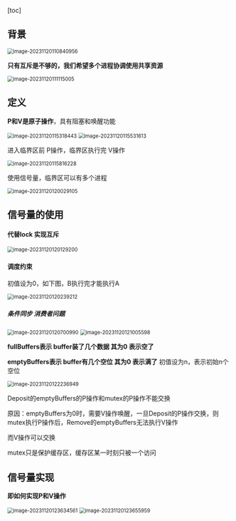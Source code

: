 [toc]

## 背景

<img src="./image_10.1%20%E4%BF%A1%E5%8F%B7%E9%87%8F/image-20231120110840956.png" alt="image-20231120110840956" style="zoom:80%;" />

**只有互斥是不够的，我们希望多个进程协调使用共享资源**

<img src="./image_10.1%20%E4%BF%A1%E5%8F%B7%E9%87%8F/image-20231120111115005.png" alt="image-20231120111115005" style="zoom:80%;" />

## 定义

**P和V是原子操作**，具有阻塞和唤醒功能

<img src="./image_10.1%20%E4%BF%A1%E5%8F%B7%E9%87%8F/image-20231120115318443.png" alt="image-20231120115318443" style="zoom:80%;" />

<img src="./image_10.1%20%E4%BF%A1%E5%8F%B7%E9%87%8F/image-20231120115531613.png" alt="image-20231120115531613" style="zoom:80%;" />

进入临界区前 P操作，临界区执行完 V操作

<img src="./image_10.1%20%E4%BF%A1%E5%8F%B7%E9%87%8F/image-20231120115816228.png" alt="image-20231120115816228" style="zoom:80%;" />

使用信号量，临界区可以有多个进程

<img src="./image_10.1%20%E4%BF%A1%E5%8F%B7%E9%87%8F/image-20231120120029105.png" alt="image-20231120120029105" style="zoom:80%;" />

## 信号量的使用

#### 代替lock  实现互斥

<img src="./image_10.1%20%E4%BF%A1%E5%8F%B7%E9%87%8F/image-20231120120129200.png" alt="image-20231120120129200" style="zoom:80%;" />

#### 调度约束

初值设为0，如下图，B执行完才能执行A

<img src="./image_10.1%20%E4%BF%A1%E5%8F%B7%E9%87%8F/image-20231120120239212.png" alt="image-20231120120239212" style="zoom:80%;" />

##### 条件同步  消费者问题

<img src="./image_10.1%20%E4%BF%A1%E5%8F%B7%E9%87%8F/image-20231120120700990.png" alt="image-20231120120700990" style="zoom:80%;" />

<img src="./image_10.1%20%E4%BF%A1%E5%8F%B7%E9%87%8F/image-20231120121005598.png" alt="image-20231120121005598" style="zoom: 80%;" />

**fullBuffers表示 buffer装了几个数据   其为0 表示空了**

**emptyBuffers表示 buffer有几个空位   其为0 表示满了**      初值设为n，表示初始n个空位

<img src="./image_10.1%20%E4%BF%A1%E5%8F%B7%E9%87%8F/image-20231120122236949.png" alt="image-20231120122236949" style="zoom:80%;" />

Deposit的emptyBuffers的P操作和mutex的P操作不能交换

原因：emptyBuffers为0时，需要V操作唤醒，一旦Deposit的P操作交换，则mutex执行P操作后，Remove的emptyBuffers无法执行V操作

而V操作可以交换

mutex只是保护缓存区，缓存区某一时刻只被一个访问

## 信号量实现

**即如何实现P和V操作**

<img src="./image_10.1%20%E4%BF%A1%E5%8F%B7%E9%87%8F/image-20231120123634561.png" alt="image-20231120123634561" style="zoom:80%;" />

<img src="./image_10.1%20%E4%BF%A1%E5%8F%B7%E9%87%8F/image-20231120123655959.png" alt="image-20231120123655959" style="zoom:80%;" />
